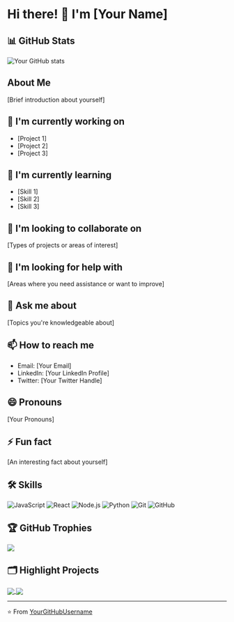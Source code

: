 # Hi there! 👋 I'm [Your Name]

## 📊 GitHub Stats
![Your GitHub stats](https://github-readme-stats.vercel.app/api?username=YourGitHubUsername&show_icons=true&theme=radical)

## About Me
[Brief introduction about yourself]

## 🔭 I'm currently working on
- [Project 1]
- [Project 2]
- [Project 3]

## 🌱 I'm currently learning
- [Skill 1]
- [Skill 2]
- [Skill 3]

## 👯 I'm looking to collaborate on
[Types of projects or areas of interest]

## 🤔 I'm looking for help with
[Areas where you need assistance or want to improve]

## 💬 Ask me about
[Topics you're knowledgeable about]

## 📫 How to reach me
- Email: [Your Email]
- LinkedIn: [Your LinkedIn Profile]
- Twitter: [Your Twitter Handle]

## 😄 Pronouns
[Your Pronouns]

## ⚡ Fun fact
[An interesting fact about yourself]

## 🛠 Skills
![JavaScript](https://img.shields.io/badge/-JavaScript-black?style=flat-square&logo=javascript)
![React](https://img.shields.io/badge/-React-black?style=flat-square&logo=react)
![Node.js](https://img.shields.io/badge/-Node.js-black?style=flat-square&logo=Node.js)
![Python](https://img.shields.io/badge/-Python-black?style=flat-square&logo=Python)
![Git](https://img.shields.io/badge/-Git-black?style=flat-square&logo=git)
![GitHub](https://img.shields.io/badge/-GitHub-181717?style=flat-square&logo=github)

## 🏆 GitHub Trophies
![](https://github-profile-trophy.vercel.app/?username=YourGitHubUsername&theme=radical&no-frame=false&no-bg=true&margin-w=4)

## 🗂️ Highlight Projects
<a href="https://github.com/YourGitHubUsername/Project1">
  <img align="center" src="https://github-readme-stats.vercel.app/api/pin/?username=YourGitHubUsername&repo=Project1&theme=radical" />
</a>
<a href="https://github.com/YourGitHubUsername/Project2">
  <img align="center" src="https://github-readme-stats.vercel.app/api/pin/?username=YourGitHubUsername&repo=Project2&theme=radical" />
</a>

---
⭐️ From [YourGitHubUsername](https://github.com/YourGitHubUsername)
